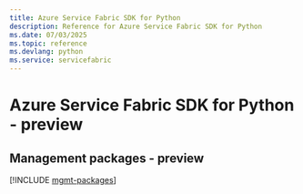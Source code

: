 ```yaml
---
title: Azure Service Fabric SDK for Python
description: Reference for Azure Service Fabric SDK for Python
ms.date: 07/03/2025
ms.topic: reference
ms.devlang: python
ms.service: servicefabric
---
```

# Azure Service Fabric SDK for Python - preview

## Management packages - preview
[!INCLUDE [mgmt-packages](service-fabric-mgmt-index.md)]